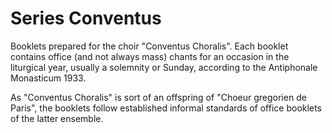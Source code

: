 # Series Conventus #

Booklets prepared for the choir "Conventus Choralis". Each booklet
contains office (and not always mass) chants for an occasion in the 
liturgical year, usually a solemnity or Sunday, according to the
Antiphonale Monasticum 1933.

As "Conventus Choralis" is sort of an offspring of 
"Choeur gregorien de Paris", the booklets follow established informal
standards of office booklets of the latter ensemble.
